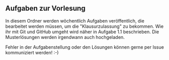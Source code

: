 ## Aufgaben zur Vorlesung

In diesem Ordner werden wöchentlich Aufgaben veröffentlich, die bearbeitet werden müssen, um die "Klausurzulassung" zu bekommen. 
Wie ihr mit Git und GitHub umgeht wird näher in Aufgabe 1.1 beschrieben.
Die Musterlösungen werden irgendwann auch hochgeladen.

Fehler in der Aufgabenstellung oder den Lösungen können gerne per Issue kommuniziert werden! :-)
